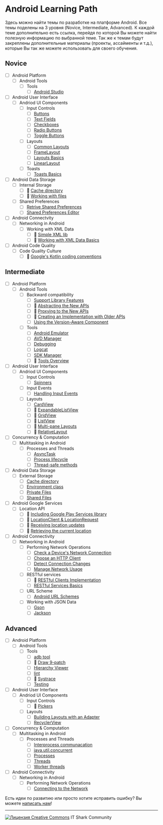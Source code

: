 # Android Learning Path
Здесь можно найти темы по разработке на платформе Android. Все темы поделены на 3 уровня (Novice, Intermediate, Advanced). К каждой теме дополнительно есть ссылка, перейдя по которой Вы можете найти полезную информацию по выбранной теме. Так же к темам будут закреплены дополнительные материалы (проекты, ассайменты и т.д.), которые Вы так же можете использовать для своего обучения.

## Novice
- [ ] Android Platform
    - [ ] Android Tools
        - [ ] Tools
            - [ ] [Android Studio](https://developer.android.com/sdk/installing/studio.html)
- [ ] Android User Interface
    - [ ] Andriod UI Components
        - [ ] Input Controls
            - [ ] [Buttons](https://developer.android.com/guide/topics/ui/controls/button.html)
            - [ ] [Text Fields](https://developer.android.com/guide/topics/ui/controls/text.html)
            - [ ] [Checkboxes](https://developer.android.com/guide/topics/ui/controls/checkbox.html)
            - [ ] [Radio Buttons](https://developer.android.com/guide/topics/ui/controls/radiobutton.html)
            - [ ] [Toggle Buttons](https://developer.android.com/guide/topics/ui/controls/togglebutton.html)
        - [ ] Layouts
            - [ ] [Common Layouts](https://developer.android.com/guide/topics/ui/declaring-layout.html#CommonLayouts)
            - [ ] [FrameLayout](http://developer.android.com/reference/android/widget/FrameLayout.html)
            - [ ] [Layouts Basics](https://developer.android.com/guide/topics/ui/declaring-layout.html)
            - [ ] [LinearLayout](https://developer.android.com/guide/topics/ui/layout/linear.html)  
        - [ ] Toasts
            - [ ] [Toasts Basics](https://developer.android.com/guide/topics/ui/notifiers/toasts.html)   
- [ ] Android Data Storage
    - [ ] Internal Storage
        - [ ]  :notebook: [Cache directory](http://developer.android.com/reference/android/content/Context.html#getCacheDir())
        - [ ]  :notebook: [Working with files](http://developer.android.com/guide/topics/data/data-storage.html#filesInternal)
    - [ ] Shared Preferences
        - [ ] [Retrive Shared Preferences](http://developer.android.com/guide/topics/data/data-storage.html#pref)
        - [ ] [Shared Preferences Editor](http://developer.android.com/reference/android/content/SharedPreferences.Editor.html)
- [ ] Android Connectvity
    - [ ] Networking in Android
        - [ ] Working with XML Data
            - [ ] :notebook: [Simple XML lib](http://simple.sourceforge.net/home.php)
            - [ ] :notebook: [Working with XML Data Basics](https://developer.android.com/training/basics/network-ops/xml.html)
- [ ] Android Code Quality
    - [ ] Code Quality Culture
        - [ ] :notebook: [Google's Kotlin coding conventions](https://android.github.io/kotlin-guides/style.html)

## Intermediate
- [ ] Android Platform
    - [ ] Android Tools
        - [ ] Backward compatibility
            - [ ] [Support Library Features](https://developer.android.com/topic/libraries/support-library/features.html)
            - [ ] :notebook: [Abstracting the New APIs](https://developer.android.com/training/backward-compatible-ui/abstracting.html)
            - [ ] :notebook: [Proxying to the New APIs](https://developer.android.com/training/backward-compatible-ui/new-implementation.html)
            - [ ] :notebook: [Creating an Implementation with Older APIs](https://developer.android.com/training/backward-compatible-ui/older-implementation.html)
            - [ ] [Using the Version-Aware Component](https://developer.android.com/training/backward-compatible-ui/using-component.html)
        - [ ] Tools
            - [ ] [Android Emulator](https://developer.android.com/tools/help/emulator.html)
            - [ ] [AVD Manager](http://developer.android.com/tools/devices/managing-avds.html)
            - [ ] [Debugging](http://developer.android.com/tools/debugging/index.html)
            - [ ] [Logcat](https://developer.android.com/tools/help/logcat.html)
            - [ ] [SDK Manager](http://developer.android.com/tools/help/sdk-manager.html)
            - [ ] :notebook: [Tools Overview](http://developer.android.com/tools/help/index.html)
- [ ] Android User Interface
    - [ ] Andriod UI Components
        - [ ] Input Controls
            - [ ] [Spinners](https://developer.android.com/guide/topics/ui/controls/spinner.html)
        - [ ] Input Events
            - [ ] [Handling Input Events](https://developer.android.com/guide/topics/ui/ui-events.html)
        - [ ] Layouts
            - [ ] [CardView](https://developer.android.com/reference/android/support/v7/widget/CardView.html)
            - [ ] :notebook: [ExpandableListView](http://developer.android.com/reference/android/widget/ExpandableListView.html)
            - [ ] :notebook: [GridView](https://developer.android.com/guide/topics/ui/layout/gridview.html)
            - [ ] :notebook: [ListView](https://developer.android.com/guide/topics/ui/layout/listview.html)
            - [ ] :notebook: [Multi-pane Layouts](https://developer.android.com/design/patterns/multi-pane-layouts.html)
            - [ ] :notebook: [RelativeLayout](https://developer.android.com/guide/topics/ui/layout/relative.html)
- [ ] Concurrency & Computation
    - [ ] Multitasking in Android
        - [ ] Processes and Threads
            - [ ] [AsyncTask](http://developer.android.com/reference/android/os/AsyncTask.html)
            - [ ] [Process lifecycle](https://developer.android.com/guide/components/processes-and-threads.html#Lifecycle)
            - [ ] [Thread-safe methods](https://developer.android.com/guide/components/processes-and-threads.html#ThreadSafe)
- [ ] Android Data Storage
    - [ ] External Storage
        - [ ] [Cache directory](http://developer.android.com/reference/android/content/Context.html#getExternalCacheDir())
        - [ ] [Environment class](http://developer.android.com/reference/android/os/Environment.html)
        - [ ] [Private Files](http://developer.android.com/guide/topics/data/data-storage.html#filesExternal)
        - [ ] [Shared Files](http://developer.android.com/guide/topics/data/data-storage.html#filesExternal)
- [ ] Android Google Services
    - [ ] Location API
        - [ ] :notebook: [Including Google Play Services library](http://developer.android.com/google/play-services/setup.html)
        - [ ] :notebook: [LocationClient & LocationRequest](https://developer.android.com/reference/com/google/android/gms/location/LocationRequest.html)
        - [ ] :notebook: [Receiving location updates](http://developer.android.com/training/location/receive-location-updates.html)
        - [ ] :notebook: [Retrieving the current location](http://developer.android.com/training/location/retrieve-current.html)
- [ ] Android Connectivity
    - [ ] Networking in Android
        - [ ] Performing Network Operations
            - [ ] [Check a Device's Network Connection](https://developer.android.com/training/basics/network-ops/managing.html#check-connection)
            - [ ] [Choose an HTTP Client](https://developer.android.com/training/basics/network-ops/connecting.html#http-client)
            - [ ] [Detect Connection Changes](https://developer.android.com/training/basics/network-ops/managing.html#detect-changes)
            - [ ] [Manage Network Usage](https://developer.android.com/training/basics/network-ops/managing.html#manage-usage)
        - [ ] RESTful services
            - [ ] :notebook: [RESTful Clients Implementation](https://www.youtube.com/watch?v=xHXn3Kg2IQE)
            - [ ] [RESTful Services Basics](https://docs.oracle.com/javaee/6/tutorial/doc/gijqy.html)
        - [ ] URL Scheme
            - [ ] [Android URL Schemes](https://developer.android.com/guide/components/intents-common.html)
        - [ ] Working with JSON Data
            - [ ] [Gson](https://sites.google.com/site/gson/gson-user-guide)
            - [ ] [Jackson](http://wiki.fasterxml.com/JacksonInFiveMinutes)
            
## Advanced
- [ ] Android Platform
    - [ ] Android Tools
        - [ ] Tools
            - [ ] [adb tool](http://developer.android.com/tools/help/adb.html)
            - [ ] :notebook: [Draw 9-patch](http://developer.android.com/tools/help/draw9patch.html)
            - [ ] [Hierarchy Viewer](http://developer.android.com/tools/help/hierarchy-viewer.html)
            - [ ] [lint](https://developer.android.com/tools/help/lint.html)
            - [ ] :notebook: [Systrace](https://developer.android.com/tools/help/systrace.html)
            - [ ] [Testing](http://developer.android.com/tools/testing/index.html)
- [ ] Android User Interface
    - [ ] Andriod UI Components
        - [ ] Input Controls
            - [ ] :notebook: [Pickers](https://developer.android.com/guide/topics/ui/controls/pickers.html)
        - [ ] Layouts
            - [ ] [Building Layouts with an Adapter](https://developer.android.com/guide/topics/ui/declaring-layout.html#AdapterViews)
            - [ ] [RecyclerView](http://developer.android.com/reference/android/support/v7/widget/RecyclerView.html)
- [ ] Concurrency & Computation
    - [ ] Multitasking in Android
        - [ ] Processes and Threads
            - [ ] [Interprocess communacation](https://developer.android.com/guide/components/processes-and-threads.html#IPC)
            - [ ] [java.util.concurrent](http://developer.android.com/reference/java/util/concurrent/package-summary.html)
            - [ ] [Processes](https://developer.android.com/guide/components/processes-and-threads.html#Processes)
            - [ ] [Threads](https://developer.android.com/guide/components/processes-and-threads.html#Threads)
            - [ ] [Worker threads](https://developer.android.com/guide/components/processes-and-threads.html#WorkerThreads)
- [ ] Android Connectivity
    - [ ] Networking in Android
        - [ ] Performing Network Operations
            - [ ] [Connecting to the Network](https://developer.android.com/training/basics/network-ops/connecting.html)

Есть идеи по развитию или просто хотите исправить ошибку? Вы можете [написать нам](https://github.com/it-shark-pro/mobile-android/issues/new)!

---
[![Лицензия Creative Commons](https://i.creativecommons.org/l/by/4.0/80x15.png)](http://creativecommons.org/licenses/by/4.0/) IT Shark Community
